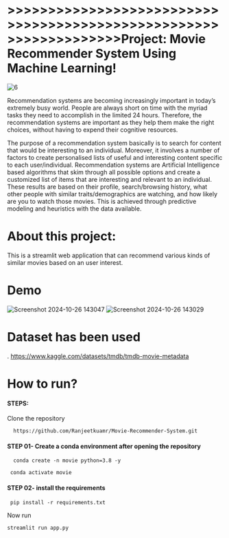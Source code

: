 # >>>>>>>>>>>>>>>>>>>>>>>>>>>>>>>>>>>>>>>>>>>>>>>>>>>>>>>>>>>>>>>>>>Project: Movie Recommender System Using Machine Learning!

![6](https://github.com/user-attachments/assets/3e3405c6-8e2e-47d6-84dd-384fcfb4f417)

Recommendation systems are becoming increasingly important in today’s extremely busy world. People are always short on time with the myriad tasks they need to accomplish in the limited 24 hours. Therefore, the recommendation systems are important as they help them make the right choices, without having to expend their cognitive resources.

The purpose of a recommendation system basically is to search for content that would be interesting to an individual. Moreover, it involves a number of factors to create personalised lists of useful and interesting content specific to each user/individual. Recommendation systems are Artificial Intelligence based algorithms that skim through all possible options and create a customized list of items that are interesting and relevant to an individual. These results are based on their profile, search/browsing history, what other people with similar traits/demographics are watching, and how likely are you to watch those movies. This is achieved through predictive modeling and heuristics with the data available.

# About this project:
This is a streamlit web application that can recommend various kinds of similar movies based on an user interest.

# Demo
![Screenshot 2024-10-26 143047](https://github.com/user-attachments/assets/a6dd4104-b6eb-4895-a3f2-912c5d7568c6)
![Screenshot 2024-10-26 143029](https://github.com/user-attachments/assets/e7576f07-f685-4210-8531-aab072cd29a7)

# Dataset has been used
   . https://www.kaggle.com/datasets/tmdb/tmdb-movie-metadata 
# How to run?

#### STEPS:
Clone the repository
```
  https://github.com/Ranjeetkuamr/Movie-Recommender-System.git
```
#### STEP 01- Create a conda environment after opening the repository
```
  conda create -n movie python=3.8 -y
```
```
 conda activate movie
```
#### STEP 02- install the requirements
```
 pip install -r requirements.txt
```
Now run
```
streamlit run app.py
```
